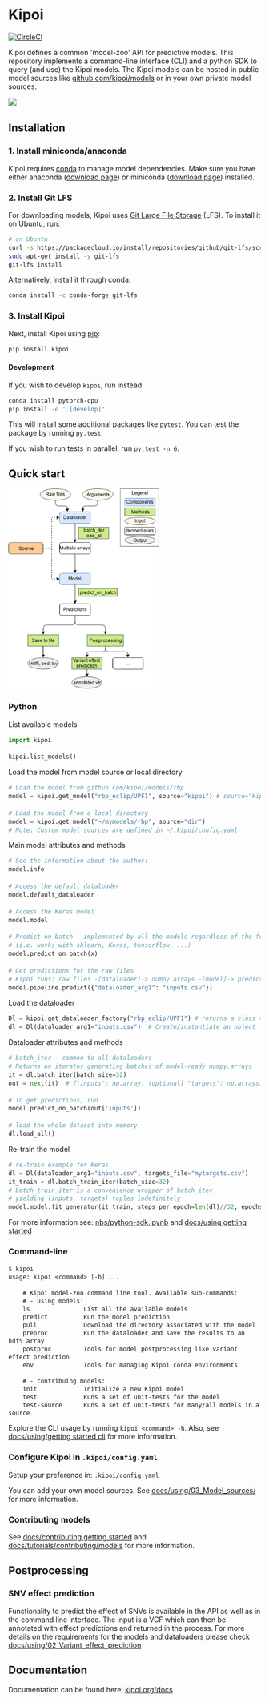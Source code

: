 # Kipoi

[![CircleCI](https://circleci.com/gh/kipoi/kipoi.svg?style=svg&circle-token=afc949457e09baf22e3b3cc3f5ffebb4e140b1f9)](https://circleci.com/gh/kipoi/kipoi)

Kipoi defines a common 'model-zoo' API for predictive models. This repository implements a 
command-line interface (CLI) and a python SDK to query (and use) the Kipoi models. The Kipoi models can be hosted in 
public model sources like [github.com/kipoi/models](https://github.com/kipoi/models) or in your own private
model sources.

<img src="http://kipoi.org/static/img/fig1.svg" width=600>

## Installation

### 1. Install miniconda/anaconda

Kipoi requires [conda](https://conda.io/) to manage model dependencies.
Make sure you have either anaconda ([download page](https://conda.io/miniconda.html)) or miniconda ([download page](https://www.anaconda.com/download/)) installed.

### 2. Install Git LFS

For downloading models, Kipoi uses [Git Large File Storage](https://git-lfs.github.com/) (LFS). To install it on Ubuntu, run:

```bash
# on Ubuntu
curl -s https://packagecloud.io/install/repositories/github/git-lfs/script.deb.sh | sudo bash
sudo apt-get install -y git-lfs
git-lfs install
```

Alternatively, install it through conda:

```bash
conda install -c conda-forge git-lfs 
```

### 3. Install Kipoi

Next, install Kipoi using [pip](https://pip.pypa.io/en/stable/):

```bash
pip install kipoi
```

#### Development

If you wish to develop `kipoi`, run instead:

```bash
conda install pytorch-cpu
pip install -e '.[develop]'
```

This will install some additional packages like `pytest`. You can test the package by running `py.test`. 

If you wish to run tests in parallel, run `py.test -n 6`.

## Quick start

<img src="docs/theme_dir/img/kipoi-workflow.png" height=400>


### Python

List available models
```python
import kipoi

kipoi.list_models()
```

Load the model from model source or local directory
```python
# Load the model from github.com/kipoi/models/rbp
model = kipoi.get_model("rbp_eclip/UPF1", source="kipoi") # source="kipoi" is the default

# Load the model from a local directory
model = kipoi.get_model("~/mymodels/rbp", source="dir")  
# Note: Custom model sources are defined in ~/.kipoi/config.yaml
```

Main model attributes and methods
```python
# See the information about the author:
model.info

# Access the default dataloader
model.default_dataloader

# Access the Keras model
model.model

# Predict on batch - implemented by all the models regardless of the framework
# (i.e. works with sklearn, Keras, tensorflow, ...)
model.predict_on_batch(x)

# Get predictions for the raw files
# Kipoi runs: raw files -[dataloader]-> numpy arrays -[model]-> predictions 
model.pipeline.predict({"dataloader_arg1": "inputs.csv"})
```

Load the dataloader
```python
Dl = kipoi.get_dataloader_factory("rbp_eclip/UPF1") # returns a class that needs to be instantiated
dl = Dl(dataloader_arg1="inputs.csv")  # Create/instantiate an object
```

Dataloader attributes and methods
```python
# batch_iter - common to all dataloaders
# Returns an iterator generating batches of model-ready numpy.arrays
it = dl.batch_iter(batch_size=32)
out = next(it)  # {"inputs": np.array, (optional) "targets": np.arrays.., "metadata": np.arrays...}

# To get predictions, run
model.predict_on_batch(out['inputs'])

# load the whole dataset into memory
dl.load_all()
```

Re-train the model
```python
# re-train example for Keras
dl = Dl(dataloader_arg1="inputs.csv", targets_file="mytargets.csv")
it_train = dl.batch_train_iter(batch_size=32)  
# batch_train_iter is a convenience wrapper of batch_iter
# yielding (inputs, targets) tuples indefinitely
model.model.fit_generator(it_train, steps_per_epoch=len(dl)//32, epochs=10)
```

For more information see: [nbs/python-sdk.ipynb](nbs/python-sdk.ipynb) and [docs/using getting started](http://kipoi.org/docs/using/01_Getting_started/)

### Command-line

```
$ kipoi
usage: kipoi <command> [-h] ...

    # Kipoi model-zoo command line tool. Available sub-commands:
    # - using models:
    ls               List all the available models
    predict          Run the model prediction
    pull             Download the directory associated with the model
    preproc          Run the dataloader and save the results to an hdf5 array
    postproc         Tools for model postprocessing like variant effect prediction
    env              Tools for managing Kipoi conda environments

    # - contribuing models:
    init             Initialize a new Kipoi model
    test             Runs a set of unit-tests for the model
    test-source      Runs a set of unit-tests for many/all models in a source
```

Explore the CLI usage by running `kipoi <command> -h`. Also, see [docs/using/getting started cli](http://kipoi.org/docs/using/01_Getting_started/#command-line-interface-quick-start) for more information.

### Configure Kipoi in `.kipoi/config.yaml`

Setup your preference in: `.kipoi/config.yaml`

You can add your own model sources. See [docs/using/03_Model_sources/](http://kipoi.org/docs/using/03_Model_sources/) for more information.

### Contributing models

See [docs/contributing getting started](http://kipoi.org/docs/contributing/01_Getting_started/) and [docs/tutorials/contributing/models](http://kipoi.org/docs/tutorials/contributing_models/) for more information.

## Postprocessing

### SNV effect prediction

Functionality to predict the effect of SNVs is available in the API as well as in the command line interface. The input
is a VCF which can then be annotated with effect predictions and returned in the process. For more details on the requirements for the models and
 dataloaders please check [docs/using/02_Variant_effect_prediction](http://kipoi.org/docs/using/02_Variant_effect_prediction/)


## Documentation

Documentation can be found here: [kipoi.org/docs](http://kipoi.org/docs)
